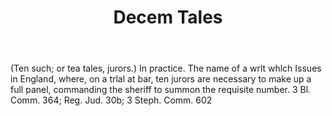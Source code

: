 ---
title: Decem Tales
letter: D
permalink: "/definitions/bld-decem-tales.html"
body: "(Ten such; or tea tales, jurors.) In practice. The name of a wrlt whlch Issues
  in England, where, on a trlal at bar, ten jurors are necessary to make up a full
  panel, commanding the sheriff to summon the requisite number. 3 Bl. Comm. 364; Reg.
  Jud. 30b; 3 Steph. Comm. 602"
published_at: '2018-07-07'
source: Black's Law Dictionary 2nd Ed (1910)
layout: post
---